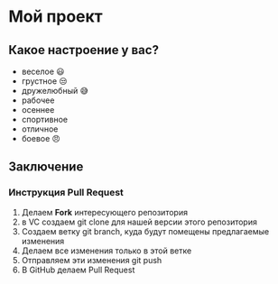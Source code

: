 # Мой проект

## Какое настроение у вас?
* веселое :smiley:
* грустное :unamused:
* дружелюбный :sweat_smile:
* рабочее
* осеннее
* спортивное
* отличное 
* боевое :angry:

## Заключение

### Инструкция Pull Request

1. Делаем **Fork** интересующего репозитория
2. в VC создаем git clone для нашей версии этого репозитория
3. Создаем ветку git branch, куда будут помещены предлагаемые изменения
4. Делаем все изменения только в этой ветке
5. Отправляем эти изменения git push
6. В GitHub делаем Pull Request